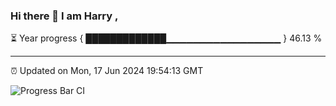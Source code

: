 ### Hi there 👋 I am Harry , 

⏳ Year progress { █████████████▁▁▁▁▁▁▁▁▁▁▁▁▁▁▁▁▁ } 46.13 %

---

⏰ Updated on Mon, 17 Jun 2024 19:54:13 GMT

![Progress Bar CI](https://github.com/duykhang68/duykhang68/workflows/Progress%20Bar%20CI/badge.svg)
